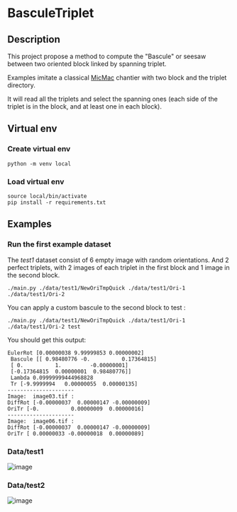 # BasculeTriplet

## Description

This project propose a method to compute the "Bascule" or seesaw between two
oriented block linked by spanning triplet.

Examples imitate a classical [MicMac](https://github.com/micmacIGN/micmac) chantier with two block and the triplet directory.

It will read all the triplets and select the spanning ones (each side of the
triplet is in the block, and at least one in each block).

## Virtual env
### Create virtual env
```
python -m venv local
```
### Load virtual env
```
source local/bin/activate
pip install -r requirements.txt
```

## Examples

### Run the first example dataset

The *test1* dataset consist of 6 empty image with random orientations.
And 2 perfect triplets, with 2 images of each triplet in the first block and 1
image in the second block.

```console
./main.py ./data/test1/NewOriTmpQuick ./data/test1/Ori-1 ./data/test1/Ori-2
```

You can apply a custom bascule to the second block to test :
```console
./main.py ./data/test1/NewOriTmpQuick ./data/test1/Ori-1 ./data/test1/Ori-2 test
```

You should get this output:
```console
EulerRot [0.00000038 9.99999853 0.00000002]
 Bascule [[ 0.98480776 -0.          0.17364815]
 [ 0.          1.         -0.00000001]
 [-0.17364815  0.00000001  0.98480776]]
 Lambda 0.09999999444968828
 Tr [-9.9999994   0.00000055  0.00000135]
---------------------
Image:  image03.tif :
DiffRot [-0.00000037  0.00000147 -0.00000009]
OriTr [-0.          0.00000009  0.00000016]
---------------------
Image:  image06.tif :
DiffRot [-0.00000037  0.00000147 -0.00000009]
OriTr [ 0.00000033 -0.00000018  0.00000089]
```

### Data/test1
![image](https://github.com/Silvanosky/BasculeTriplet/assets/14824553/8db476fa-76c1-4c7f-b4bf-78acf6175b19)
### Data/test2
![image](https://github.com/Silvanosky/BasculeTriplet/assets/14824553/ecafc43c-b071-43ca-b4d9-221674e80296)




